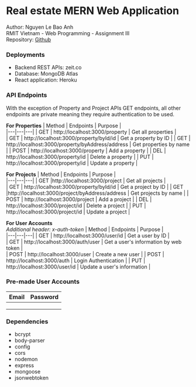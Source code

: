 # Real estate MERN Web Application

Author: Nguyen Le Bao Anh <br>
RMIT Vietnam - Web Programming - Assignment III <br>
Repository: [Github](https://github.com/usefulmana/real-estate-webapp-nodejs-backend)


### Deployments <br>

- Backend REST APIs: zeit.co
- Database: MongoDB Atlas
- React application: Heroku

### API Endpoints <br>

With the exception of Property and Project APIs GET endpoints, all other endpoints are private meaning they require authentication to be used.

**For Properties**
| Method  | Endpoints   | Purpose  |   
|---|---|---|
| GET  | http://localhost:3000/property  | Get all properties  |  
| GET | http://localhost:3000/property/byId/id  |  Get a property by ID | 
| GET  | http://localhost:3000/property/byAddress/address  | Get properties by name | 
| POST  | http://localhost:3000/property  | Add a property  | 
| DEL  | http://localhost:3000/property/id  |  Delete a property | 
| PUT | http://localhost:3000/property/id  | Update a property | 
 
 **For Projects**
| Method  | Endpoints   | Purpose  |   
|---|---|---|
| GET  |http://localhost:3000/project  |  Get all projects |  
| GET | http://localhost:3000/property/byId/id  |  Get a project by ID | 
| GET  |http://localhost:3000/project/byAddress/address   | Get projects by name  | 
| POST  | http://localhost:3000/project  | Add a project  | 
| DEL  | http://localhost:3000/project/id |  Delete a project | 
| PUT | http://localhost:3000/project/id  |  Update a project | 

 **For User Accounts** <br>
*Additional header: x-auth-token*
 | Method  | Endpoints   | Purpose  |   
|---|---|---|
| GET  | http://localhost:3000/user/id  | Get a user by ID  |  
| GET |  http://localhost:3000/auth/user  | Get a user's information by web token |  
| POST  | http://localhost:3000/user  | Create a new user  | 
| POST  | http://localhost:3000/auth  | Login Authentication  | 
| PUT | http://localhost:3000/user/id  | Update a user's information  | 

### Pre-made User Accounts
|  Email | Password  |
|---|---|
|   |   |
|   |   |
|   |   |


### Dependencies
 - bcrypt
 - body-parser
 - config
 - cors
 - nodemon
 - express
 - mongoose
 - jsonwebtoken